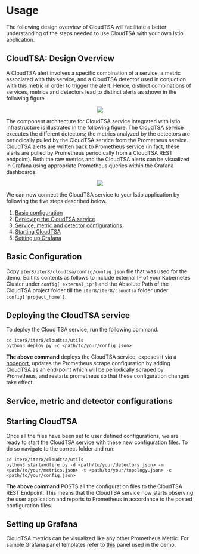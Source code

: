 # Usage

The following design overview of CloudTSA will facilitate a better understanding of the steps needed to use CloudTSA with your own Istio application.

## CloudTSA: Design Overview
A CloudTSA alert involves a specific combination of a service, a metric associated with this service, and a CloudTSA detector used in conjuction with this metric in order to trigger the alert. Hence, distinct combinations of services, metrics and detectors lead to distinct alerts as shown in the following figure.

<p align="center">
  <img src="https://raw.githubusercontent.com/istio-ecosystem/iter8-docs/master/cloudtsa/img/crossproduct.png">
</p>

The component architecture for CloudTSA service integrated with Istio infrastructure is illustrated in the following figure. The CloudTSA service executes the different detectors; the metrics analyzed by the detectors are periodically pulled by the CloudTSA service from the Prometheus service. CloudTSA alerts are written back to Prometheus service (in fact, these alerts are pulled by Prometheus periodically from a CloudTSA REST endpoint). Both the raw metrics and the CloudTSA alerts can be visualized in Grafana using appropriate Prometheus queries within the Grafana dashboards.

<p align="center">
  <img src="https://raw.githubusercontent.com/istio-ecosystem/iter8-docs/master/cloudtsa/img/cloudtsaarch.png">
</p>

We can now connect the CloudTSA service to your Istio application by following the five steps
described below.

1. [Basic configuration](#basicconfig)
2. [Deploying the CloudTSA service](#deploy)
3. [Service, metric and detector configurations](#advancedconfig)
4. [Starting CloudTSA](#start)
5. [Setting up Grafana](#grafana)

<a name="basicconfig"></a>
## Basic Configuration
Copy `iter8/iter8/cloudtsa/config/config.json` file that was used for the demo. Edit its contents as follows to include external IP of your Kubernetes Cluster under `config['external_ip']` and the Absolute Path of the CloudTSA project folder till the `iter8/iter8/cloudtsa` folder under `config['project_home']`.


<a name="deploy"></a>
## Deploying the CloudTSA service

To deploy the Cloud TSA service, run the following command.
```
cd iter8/iter8/cloudtsa/utils
python3 deploy.py -c <path/to/your/config.json>
```
**The above command** deploys the CloudTSA service, exposes it via a [nodeport](https://kubernetes.io/docs/concepts/services-networking/service/), updates the Prometheus scrape configuration by adding CloudTSA as an end-point which will be periodically scraped by Prometheus, and restarts prometheus so that these configuration changes take effect.

<a name="advancedconfig"></a>
## Service, metric and detector configurations

<a name="start"></a>
## Starting CloudTSA
Once all the files have been set to user defined configurations, we are ready to start the CloudTSA service with these new configuration files. To do so navigate to the correct folder and run:
```
cd iter8/iter8/cloudtsa/utils
python3 startandfire.py -d <path/to/your/detectors.json> -m <path/to/your/metrics.json> -t <path/to/your/topology.json> -c <path/to/your/config.json>
```
**The above command** POSTS all the configuration files to the CloudTSA REST Endpoint. This means that the CloudTSA service now starts observing the user application and reports to Prometheus in accordance to the posted configuration files.


<a name="grafana"></a>
## Setting up Grafana
CloudTSA metrics can be visualized like any other Prometheus Metric. For sample Grafana panel templates refer to [this](https://raw.githubusercontent.com/istio-ecosystem/iter8-docs/master/cloudtsa/gif/gradual_latency.gif) panel used in the demo.
